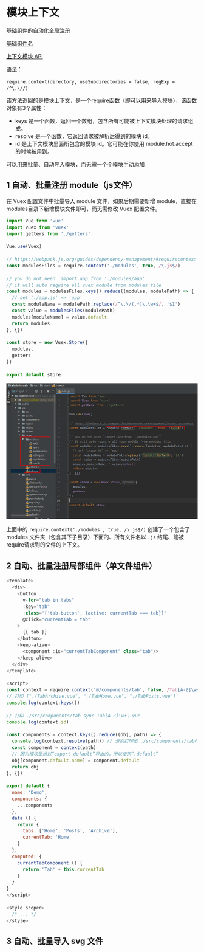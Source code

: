 # 模块上下文

[基础组件的自动化全局注册](https://cn.vuejs.org/v2/guide/components-registration.html#%E5%9F%BA%E7%A1%80%E7%BB%84%E4%BB%B6%E7%9A%84%E8%87%AA%E5%8A%A8%E5%8C%96%E5%85%A8%E5%B1%80%E6%B3%A8%E5%86%8C)

[基础组件名](https://cn.vuejs.org/v2/style-guide/#%E5%9F%BA%E7%A1%80%E7%BB%84%E4%BB%B6%E5%90%8D%E5%BC%BA%E7%83%88%E6%8E%A8%E8%8D%90)

[上下文模块 API](https://www.webpackjs.com/guides/dependency-management/#%E4%B8%8A%E4%B8%8B%E6%96%87%E6%A8%A1%E5%9D%97-api)

语法：

`require.context(directory, useSubdirectories = false, regExp = /^\.\//)`

该方法返回的是模块上下文，是一个require函数（即可以用来导入模块），该函数对象有3个属性：

- keys 是一个函数，返回一个数组，包含所有可能被上下文模块处理的请求组成。
- resolve 是一个函数，它返回请求被解析后得到的模块 id。
- id 是上下文模块里面所包含的模块 id。它可能在你使用 module.hot.accept 的时候被用到。

可以用来批量、自动导入模块，而无需一个个模块手动添加

## 1 自动、批量注册 module（js文件）

在 Vuex 配置文件中批量导入 module 文件，如果后期需要新增 module，直接在modules目录下新增模块文件即可，而无需修改 Vuex 配置文件。

```js
import Vue from 'vue'
import Vuex from 'vuex'
import getters from './getters'

Vue.use(Vuex)

// https://webpack.js.org/guides/dependency-management/#requirecontext
const modulesFiles = require.context('./modules', true, /\.js$/)

// you do not need `import app from './modules/app'`
// it will auto require all vuex module from modules file
const modules = modulesFiles.keys().reduce((modules, modulePath) => {
  // set './app.js' => 'app'
  const moduleName = modulePath.replace(/^\.\/(.*)\.\w+$/, '$1')
  const value = modulesFiles(modulePath)
  modules[moduleName] = value.default
  return modules
}, {})

const store = new Vuex.Store({
  modules,
  getters
})

export default store
```

![01](image/01.png)

上面中的 `require.context('./modules', true, /\.js$/)` 创建了一个包含了 modules 文件夹（包含其下子目录）下面的、所有文件名以 `.js` 结尾、能被 require请求到的文件的上下文。


## 2 自动、批量注册局部组件（单文件组件）

```js
<template>
  <div>
    <button
      v-for="tab in tabs"
      :key="tab"
      :class="['tab-button', {active: currentTab === tab}]"
      @click="currentTab = tab"
    >
      {{ tab }}
    </button>
    <keep-alive>
      <component :is="currentTabComponent" class="tab"/>
    </keep-alive>
  </div>
</template>

<script>
const context = require.context('@/components/tab', false, /Tab[A-Z]\w+\.vue/)
// 打印 ["./TabArchive.vue", "./TabHome.vue", "./TabPosts.vue"]
console.log(context.keys())

// 打印 ./src/components/tab sync Tab[A-Z]\w+\.vue
console.log(context.id)

const components = context.keys().reduce((obj, path) => {
  console.log(context.resolve(path)) // 分别打印出 ./src/components/tab/TabArchive.vue、./src/components/tab/TabHome.vue、./src/components/tab/TabPosts.vue
  const component = context(path)
  // 因为模块是通过“export default”导出的，所以使用“.default”
  obj[component.default.name] = component.default
  return obj
}, {})

export default {
  name: 'Demo',
  components: {
    ...components
  },
  data () {
    return {
      tabs: ['Home', 'Posts', 'Archive'],
      currentTab: 'Home'
    }
  },
  computed: {
    currentTabComponent () {
      return 'Tab' + this.currentTab
    }
  }
}
</script>

<style scoped>
  /* ... */
</style>
```

## 3 自动、批量导入 svg 文件

